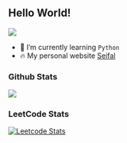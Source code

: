 ## Hello World!

![](https://seif-stats.vercel.app/api/top-langs/?username=seif-wu&layout=compact#crop=0&crop=0&crop=1&crop=1&id=Hh0ge&originHeight=165&originWidth=350&originalType=binary&ratio=1&rotation=0&showTitle=false&status=done&style=none&title=)

- 🌱 I’m currently learning `Python`
- 🔥 My personal website [Seifal](https://www.seifal.com)

### Github Stats

![](https://seif-stats.vercel.app/api?username=seif-wu&hide=contribs,prs&count_private=true&show_icons=true&theme=algolia#crop=0&crop=0&crop=1&crop=1&id=gqjXR&originHeight=150&originWidth=495&originalType=binary&ratio=1&rotation=0&showTitle=false&status=done&style=none&title=)

### LeetCode Stats

[![Leetcode Stats](https://leetcode.card.workers.dev/?username=seifwu&site=cn)](https://leetcode-cn.com/seifwu)

<!--
**seif-wu/seif-wu** is a ✨ _special_ ✨ repository because its `README.md` (this file) appears on your GitHub profile.

Here are some ideas to get you started:

- 🔭 I’m currently working on ...
- 🌱 I’m currently learning ...
- 👯 I’m looking to collaborate on ...
- 🤔 I’m looking for help with ...
- 💬 Ask me about ...
- 📫 How to reach me: ...
- 😄 Pronouns: ...
- ⚡ Fun fact: ...
-->
